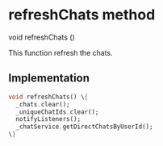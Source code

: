 


# refreshChats method








void refreshChats
()





<p>This function refresh the chats.</p>



## Implementation

```dart
void refreshChats() \{
  _chats.clear();
  _uniqueChatIds.clear();
  notifyListeners();
  _chatService.getDirectChatsByUserId();
\}
```







